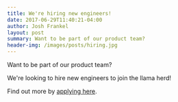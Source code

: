```yaml
---
title: We're hiring new engineers!
date: 2017-06-29T11:40:21-04:00
author: Josh Frankel
layout: post
summary: Want to be part of our product team?
header-img: /images/posts/hiring.jpg
---
```


Want to be part of our product team?

We're looking to hire new engineers to join the llama herd!

Find out more by [applying here](http://www.lessonly.com/hiring/).
